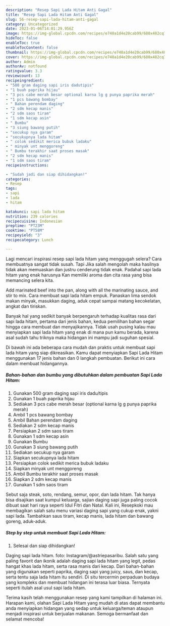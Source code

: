 ```yaml
---
description: "Resep Sapi Lada Hitam Anti Gagal"
title: "Resep Sapi Lada Hitam Anti Gagal"
slug: 56-resep-sapi-lada-hitam-anti-gagal
category: Uncategorized
date: 2023-01-06T14:01:29.956Z
image: https://img-global.cpcdn.com/recipes/e748a1d4e20cab99/680x482cq70/sapi-lada-hitam-foto-resep-utama.jpg
hideToc: false
enableToc: true
enableTocContent: false
thumbnail: https://img-global.cpcdn.com/recipes/e748a1d4e20cab99/680x482cq70/sapi-lada-hitam-foto-resep-utama.jpg
cover: https://img-global.cpcdn.com/recipes/e748a1d4e20cab99/680x482cq70/sapi-lada-hitam-foto-resep-utama.jpg
author: Admin
authorAv: notfound
ratingvalue: 3.3
reviewcount: 13
recipeingredient:
- "500 gram daging sapi iris dadutipis"
- "1 buah paprika hijau"
- "3 pcs cabe merah besar optional karna lg g punya paprika merah"
- "1 pcs bawang bombay"
- " Bahan perendam daging"
- "2 sdm kecap manis"
- "2 sdm saos tiram"
- "1 sdm kecap asin"
- " Bumbu"
- "3 siung bawang putih"
- "secukup nya garam"
- "secukupnya lada hitam"
- " colok sedikit merica bubuk ladaku"
- " minyak unt menggoreng"
- " Bumbu terakhir saat proses masak"
- "2 sdm kecap manis"
- "1 sdm saos tiram"
recipeinstructions:

- "Sudah jadi dan siap dihidangkan!"
categories:
- Resep
tags:
- sapi
- lada
- hitam

katakunci: sapi lada hitam 
nutrition: 239 calories
recipecuisine: Indonesian
preptime: "PT23M"
cooktime: "PT58M"
recipeyield: "3"
recipecategory: Lunch

---
```



Lagi mencari inspirasi resep sapi lada hitam yang menggugah selera? Cara membuatnya sangat tidak susah. Tapi Jika salah mengolah maka hasilnya tidak akan memuaskan dan justru cenderung tidak enak. Padahal sapi lada hitam yang enak harusnya Kan memiliki aroma dan cita rasa yang bisa memancing selera kita.


Add marinated beef into the pan, along with all the marinating sauce, and stir to mix. Cara membuat sapi lada hitam empuk. Panaskan lima sendok makan minyak, masukkan daging, aduk cepat sampai matang kecokelatan, angkat dan tiriskan.

Banyak hal yang sedikit banyak berpengaruh terhadap kualitas rasa dari sapi lada hitam, pertama dari jenis bahan, kedua pemilihan bahan segar hingga cara membuat dan menyajikannya. Tidak usah pusing kalau mau menyiapkan sapi lada hitam yang enak di mana pun kamu berada, karena asal sudah tahu triknya maka hidangan ini mampu jadi suguhan spesial.


Di bawah ini ada beberapa cara mudah dan praktis untuk membuat sapi lada hitam yang siap dikreasikan. Kamu dapat menyiapkan Sapi Lada Hitam menggunakan 17 jenis bahan dan 0 langkah pembuatan. Berikut ini cara dalam membuat hidangannya.

<!--inarticleads1-->

##### Bahan-bahan dan bumbu yang dibutuhkan dalam pembuatan Sapi Lada Hitam:

1. Gunakan 500 gram daging sapi iris dadu/tipis
1. Gunakan 1 buah paprika hijau
1. Sediakan 3 pcs cabe merah besar (optional karna lg g punya paprika merah)
1. Ambil 1 pcs bawang bombay
1. Ambil  Bahan perendam daging
1. Sediakan 2 sdm kecap manis
1. Persiapkan 2 sdm saos tiram
1. Gunakan 1 sdm kecap asin
1. Gunakan  Bumbu
1. Gunakan 3 siung bawang putih
1. Sediakan secukup nya garam
1. Siapkan secukupnya lada hitam
1. Persiapkan  colok sedikit merica bubuk ladaku
1. Siapkan  minyak unt menggoreng
1. Ambil  Bumbu terakhir saat proses masak
1. Siapkan 2 sdm kecap manis
1. Gunakan 1 sdm saos tiram


Sebut saja steak, soto, rendang, semur, opor, dan lada hitam. Tak hanya bisa disajikan saat kumpul keluarga, sajian daging sapi juga paling cocok dibuat saat hari raya seperti Idul Fitri dan Natal. Kali ini, Resepkoki mau membagikan salah satu menu variasi daging sapi yang cukup enak, yakni sapi lada. Tambahkan saus tiram, kecap manis, lada hitam dan bawang goreng, aduk-aduk. 

<!--inarticleads2-->

##### Step by step untuk membuat Sapi Lada Hitam:


1. Selesai dan siap dihidangkan!

Daging sapi lada hitam. foto: Instagram/@astriepasaribu. Salah satu yang paling favorit dan ikonik adalah daging sapi lada hitam yang legit, pedas hangat khas lada hitam, serta rasa manis dari kecap. Dari bahan-bahan yang digunakan seperti paprika, daging sapi yang juicy, saus, dan kecap, serta tentu saja lada hitam itu sendiri. Di situ tercermin perpaduan budaya yang kompleks dan membuat hidangan ini terasa luar biasa. Ternyata seperti itulah asal usul sapi lada hitam. 

Terima kasih telah menggunakan resep yang kami tampilkan di halaman ini. Harapan kami, olahan Sapi Lada Hitam yang mudah di atas dapat membantu anda menyiapkan hidangan yang sedap untuk keluarga/teman ataupun menjadi inspirasi untuk berjualan makanan. Semoga bermanfaat dan selamat mencoba!
